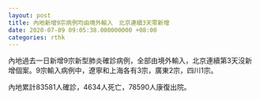 ```yaml
---
layout: post
title: 內地新增9宗病例均由境外輸入　北京連續3天零新增
date: 2020-07-09 09:05:38.000000000 +08:00
categories: rthk
---
```


內地過去一日新增9宗新型肺炎確診病例，全部由境外輸入，北京連續第3天沒新增個案。9宗輸入病例中，遼寧和上海各有3宗，廣東2宗，四川1宗。

內地累計83581人確診，4634人死亡，78590人康復出院。

